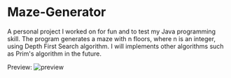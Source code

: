 # Maze-Generator
A personal project I worked on for fun and to test my Java programming skill. 
The program generates a maze with n floors, where n is an integer, using Depth First Search algorithm. I will implements other algorithms such as Prim's algorithm in the future.

Preview:
![preview](https://user-images.githubusercontent.com/26098614/28727206-a2412e3a-7389-11e7-8ba1-68f7172499f2.png)
